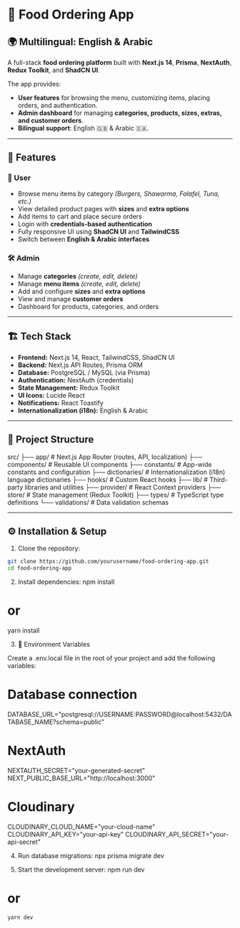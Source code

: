 # 🍔 Food Ordering App

## 🌍 Multilingual: English & Arabic

A full-stack **food ordering platform** built with **Next.js 14**, **Prisma**, **NextAuth**, **Redux Toolkit**, and **ShadCN UI**.

The app provides:

- **User features** for browsing the menu, customizing items, placing orders, and authentication.
- **Admin dashboard** for managing **categories, products, sizes, extras, and customer orders**.
- **Bilingual support**: English 🇬🇧 & Arabic 🇸🇦.

---

## 🚀 Features

### 👤 User

- Browse menu items by category _(Burgers, Shawarma, Falafel, Tuna, etc.)_
- View detailed product pages with **sizes** and **extra options**
- Add items to cart and place secure orders
- Login with **credentials-based authentication**
- Fully responsive UI using **ShadCN UI** and **TailwindCSS**
- Switch between **English & Arabic interfaces**

### 🛠️ Admin

- Manage **categories** _(create, edit, delete)_
- Manage **menu items** _(create, edit, delete)_
- Add and configure **sizes** and **extra options**
- View and manage **customer orders**
- Dashboard for products, categories, and orders

---

## 🏗️ Tech Stack

- **Frontend:** Next.js 14, React, TailwindCSS, ShadCN UI
- **Backend:** Next.js API Routes, Prisma ORM
- **Database:** PostgreSQL / MySQL (via Prisma)
- **Authentication:** NextAuth (credentials)
- **State Management:** Redux Toolkit
- **UI Icons:** Lucide React
- **Notifications:** React Toastify
- **Internationalization (i18n):** English & Arabic

---

## 📂 Project Structure

src/
├── app/                 # Next.js App Router (routes, API, localization)
├── components/          # Reusable UI components
├── constants/           # App-wide constants and configuration
├── dictionaries/        # Internationalization (i18n) language dictionaries
├── hooks/               # Custom React hooks
├── lib/                 # Third-party libraries and utilities
├── provider/            # React Context providers
├── store/               # State management (Redux Toolkit)
├── types/               # TypeScript type definitions
└── validations/         # Data validation schemas

---

## ⚙️ Installation & Setup

1. Clone the repository:

```bash
git clone https://github.com/yourusername/food-ordering-app.git
cd food-ordering-app
```

2. Install dependencies:
npm install
# or
yarn install

3. 🔑 Environment Variables

Create a .env.local file in the root of your project and add the following variables:

# Database connection
DATABASE_URL="postgresql://USERNAME:PASSWORD@localhost:5432/DATABASE_NAME?schema=public"

# NextAuth
NEXTAUTH_SECRET="your-generated-secret"
NEXT_PUBLIC_BASE_URL="http://localhost:3000"

# Cloudinary
CLOUDINARY_CLOUD_NAME="your-cloud-name"
CLOUDINARY_API_KEY="your-api-key"
CLOUDINARY_API_SECRET="your-api-secret"



4. Run database migrations:
   npx prisma migrate dev

5. Start the development server:
   npm run dev
# or
    yarn dev
